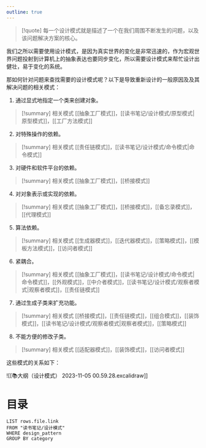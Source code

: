 ```yaml
---
outline: true
---
```

> [!quote]
> 每一个设计模式就是描述了一个在我们周围不断发生的问题，以及该问题解决方案的核心。

我们之所以需要使用设计模式，是因为真实世界的变化是非常迅速的，作为宏观世界问题投射到计算机上的抽象表达也要同步变化，所以需要设计模式来帮忙设计出健壮，易于变化的系统。

那如何针对问题来查找需要的设计模式呢？以下是导致重新设计的一般原因及及其解决问题的相关模式：

1. 通过显式地指定一个类来创建对象。
> [!summary] 相关模式
> [[抽象工厂模式]]，[[读书笔记/设计模式/原型模式|原型模式]]，[[工厂方法模式]]
2. 对特殊操作的依赖。
> [!summary] 相关模式
> [[责任链模式]]，[[读书笔记/设计模式/命令模式|命令模式]]
3. 对硬件和软件平台的依赖。
> [!summary] 相关模式
> [[抽象工厂模式]]，[[桥接模式]]
4. 对对象表示或实现的依赖。
> [!summary] 相关模式
> [[抽象工厂模式]]，[[桥接模式]]，[[备忘录模式]]，[[代理模式]]
5. 算法依赖。
> [!summary] 相关模式
> [[生成器模式]]，[[迭代器模式]]，[[策略模式]]，[[模板方法模式]]，[[访问者模式]]
6. 紧耦合。
> [!summary] 相关模式
> [[抽象工厂模式]]，[[读书笔记/设计模式/命令模式|命令模式]]，[[外观模式]]，[[中介者模式]]，[[读书笔记/设计模式/观察者模式|观察者模式]]，[[责任链模式]]
7. 通过生成子类来扩充功能。
> [!summary] 相关模式
> [[桥接模式]]，[[责任链模式]]，[[组合模式]]，[[装饰模式]]，[[读书笔记/设计模式/观察者模式|观察者模式]]，[[策略模式]]
8. 不能方便的修改子类。
> [!summary] 相关模式
> [[适配器模式]]，[[装饰模式]]，[[访问者模式]]

这些模式的关系如下：

![[📚大纲（设计模式） 2023-11-05 00.59.28.excalidraw]]

# 目录
```dataview
LIST rows.file.link
FROM "读书笔记/设计模式"
WHERE design_pattern
GROUP BY category
```